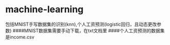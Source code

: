 # machine-learning
包括MNIST手写数据集的识别(knn),个人工资预测(logistic回归，且动态更改参数)
####MNIST数据集需要手动下载，在txt文档里
####个人工资预测的数据集是income.csv
